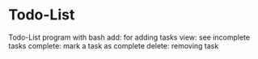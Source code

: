 # Todo-List
Todo-List program with bash
add:
	for adding tasks
view:
	see incomplete tasks
complete:
	mark a task as complete
delete:
	removing task

